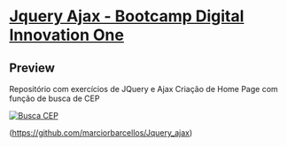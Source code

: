 # [Jquery Ajax - Bootcamp Digital Innovation One](https://github.com/marciorbarcellos/Jquery_ajax)

## Preview
Repositório com exercícios de JQuery e Ajax
Criação de Home Page com função de busca de CEP

[![Busca CEP](https://i.imgur.com/EEBWLhl.jpg "Busca CEP")](https://i.imgur.com/EEBWLhl.jpg "Busca CEP")

(https://github.com/marciorbarcellos/Jquery_ajax)
